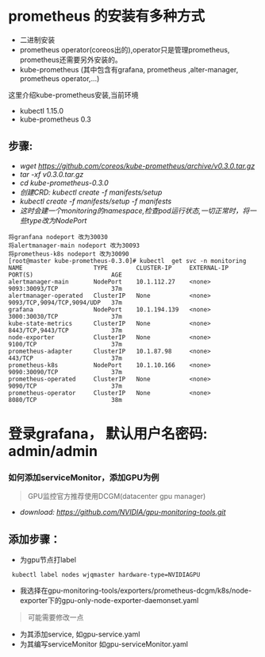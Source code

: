 # prometheus 的安装有多种方式
+ 二进制安装
+ prometheus operator(coreos出的),operator只是管理prometheus, prometheus还需要另外安装的。
+ kube-prometheus (其中包含有grafana, prometheus ,alter-manager, prometheus operator,...)

这里介绍kube-prometheus安装,当前环境
+ kubectl  1.15.0
+ kube-prometheus 0.3

##  步骤:
+ *wget  https://github.com/coreos/kube-prometheus/archive/v0.3.0.tar.gz*
+ *tar -xf v0.3.0.tar.gz*
+ *cd  kube-prometheus-0.3.0*
+ *创建CRD: kubectl create -f manifests/setup*
+ *kubectl create -f manifests/setup -f manifests*
+ *这时会建一个monitoring的namespace,检查pod运行状态,一切正常时，将一些type改为NodePort*
```
将granfana nodeport 改为30030
将alertmanager-main nodeport 改为30093
将prometheus-k8s nodeport 改为30090
[root@master kube-prometheus-0.3.0]# kubectl  get svc -n monitoring
NAME                    TYPE        CLUSTER-IP     EXTERNAL-IP   PORT(S)                      AGE
alertmanager-main       NodePort    10.1.112.27    <none>        9093:30093/TCP               37m
alertmanager-operated   ClusterIP   None           <none>        9093/TCP,9094/TCP,9094/UDP   37m
grafana                 NodePort    10.1.194.139   <none>        3000:30030/TCP               37m
kube-state-metrics      ClusterIP   None           <none>        8443/TCP,9443/TCP            37m
node-exporter           ClusterIP   None           <none>        9100/TCP                     37m
prometheus-adapter      ClusterIP   10.1.87.98     <none>        443/TCP                      37m
prometheus-k8s          NodePort    10.1.10.166    <none>        9090:30090/TCP               37m
prometheus-operated     ClusterIP   None           <none>        9090/TCP                     37m
prometheus-operator     ClusterIP   None           <none>        8080/TCP                     38m
```
# 登录grafana， 默认用户名密码:  admin/admin


### 如何添加serviceMonitor，添加GPU为例
> GPU监控官方推荐使用DCGM(datacenter gpu manager)
+ *download: https://github.com/NVIDIA/gpu-monitoring-tools.git*
## 添加步骤：
+ 为gpu节点打label
```
 kubectl label nodes wjqmaster hardware-type=NVIDIAGPU
```
+ 我选择在gpu-monitoring-tools/exporters/prometheus-dcgm/k8s/node-exporter下的gpu-only-node-exporter-daemonset.yaml
> 可能需要修改一点
+ 为其添加service, 如gpu-service.yaml
+ 为其编写serviceMonitor 如gpu-serviceMonitor.yaml

